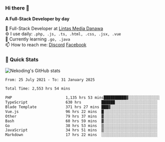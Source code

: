 ### Hi there 👋

**A Full-Stack Developer by day**

🔭 Full-Stack Developer at [Lintas Media Danawa](https://www.lintasmediadanawa.com/)  
⚙️ I use daily: `.php, .js, .ts, .html, .css, .jsx, .vue`  
🌱 Currently learning `.go, .java`  
📫 How to reach me: [Discord](https://discordapp.com/users/984448732999327766)  [Facebook](https://fb.me/tyvandi)  

### 🚀 Quick Stats  

![Nekoding's GitHub stats](https://github-readme-stats.vercel.app/api?username=nekoding&show_icons=true)

<!--START_SECTION:waka-->

```txt
From: 25 July 2021 - To: 31 January 2025

Total Time: 2,553 hrs 54 mins

PHP                        1,135 hrs 53 mins██████████▓░░░░░░░░░░░░░░   43.13 %
TypeScript                 630 hrs         ██████░░░░░░░░░░░░░░░░░░░   23.92 %
Blade Template             371 hrs 27 mins ███▓░░░░░░░░░░░░░░░░░░░░░   14.11 %
Vue.js                     96 hrs 22 mins  █░░░░░░░░░░░░░░░░░░░░░░░░   03.66 %
Other                      79 hrs 37 mins  ▓░░░░░░░░░░░░░░░░░░░░░░░░   03.02 %
Bash                       60 hrs 59 mins  ▓░░░░░░░░░░░░░░░░░░░░░░░░   02.32 %
Go                         38 hrs 53 mins  ▒░░░░░░░░░░░░░░░░░░░░░░░░   01.48 %
JavaScript                 34 hrs 51 mins  ▒░░░░░░░░░░░░░░░░░░░░░░░░   01.32 %
Markdown                   17 hrs 22 mins  ░░░░░░░░░░░░░░░░░░░░░░░░░   00.66 %
```

<!--END_SECTION:waka-->

<!--
**nekoding/nekoding** is a ✨ _special_ ✨ repository because its `README.md` (this file) appears on your GitHub profile.

Here are some ideas to get you started:

- 🔭 I’m currently working on ...
- 🌱 I’m currently learning ...
- 👯 I’m looking to collaborate on ...
- 🤔 I’m looking for help with ...
- 💬 Ask me about ...
- 📫 How to reach me: ...
- 😄 Pronouns: ...
- ⚡ Fun fact: ...
-->
